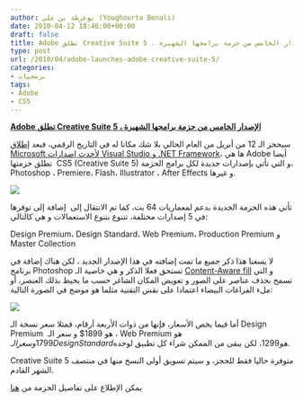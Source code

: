 ```yaml
---
author: يوغرطة بن علي (Youghourta Benali)
date: 2010-04-12 18:46:00+00:00
draft: false
title: Adobe تطلق Creative Suite 5 ، الإصدار الخامس من حزمة برامجها الشهيرة
type: post
url: /2010/04/adobe-launches-adobe-creative-suite-5/
categories:
- برمجيات
tags:
- Adobe
- CS5
---
```


[**Adobe تطلق Creative Suite 5 ، الإصدار الخامس من حزمة برامجها الشهيرة**](http://www.it-scoop.com/2010/04/adobe-launches-adobe-creative-suite-5/)


سيحجز الـ 12 من أبريل من العام الحالي بلا شك مكانا له في التاريخ الرقمي، فبعد [إطلاق Microsoft لأحدث إصدارات Visual Studio و .NET Framework](http://www.it-scoop.com/2010/04/microsoft-launches-visual-studio-2010/)، ها هي Adobe أيضا تطلق حزمتها  CS5 (Creative Suite 5) و التي تأتي بإصدارات جديدة لكل برامج الحزمة، Photoshop ، Premiere، Flash، Illustrator ، After Effects و غيرها.

[![](http://www.it-scoop.com/wp-content/uploads/2010/04/Adobe-cs5.jpg)
](http://www.it-scoop.com/2010/04/adobe-launches-adobe-creative-suite-5/)

تأتي هذه الحزمة الجديدة بدعم لمعماريات 64 بت، كما تم الانتقال إلى  إضافة إلى توفرها في 5 إصدارات مختلفة، تتنوع بتنوع الاستعمالات و هي كالتالي:

Design Premium، Design Standard، Web Premium، Production Premium و Master Collection

لا يسعنا هذا ذكر جميع ما تمت إضافته في هذا الإصدار الجديد ، لكن هناك إضافة في برنامج Photoshop تستحق فعلا الذكر و هي خاصية الـ [Content-Aware fill](http://cs5.org/?p=624) و التي تسمح بحذف عناصر على الصور و تعويض المكان الشاغر حسب ما يحيط بذلك العنصر، أو ملء الفراغات البيضاء اعتمادا على نقس التقنية مثلما هو موضح في الصورة التالية:

![](http://cs5.org/wp-content/uploads/2010/04/adobe-photoshop-cs5-sneak-peek-content-aware.jpg)


أما فيما يخص الأسعار، فإنها من ذوات الأربعة أرقام، فمثلا سعر نسخة الـ Design Premium  هو 1899$ و سعر الـ ، Web Premium هو 1799$  و سعر الـ Design Standardهو 1299$، لكن يبقى من الممكن شراء كل تطبيق لوحده.

Creative Suite 5 متوفرة حاليا فقط للحجز، و سيتم تسويق أولى النسخ منها في منتصف الشهر القادم.

يمكن الإطلاع على تفاصيل الحزمة من [هنا](https://store1.adobe.com/cfusion/store/index.cfm?store=OLS-US&storeRegion=US&pid=3668640&nr=0#loc=en_us&view=ols_cat&catID=SPECIALS&store=OLS-US)
